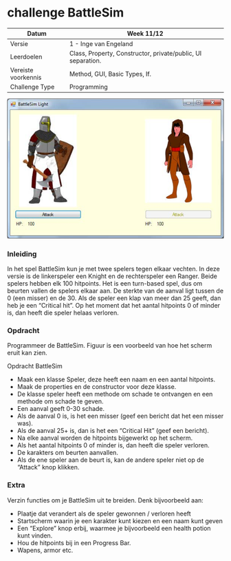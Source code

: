 # challenge BattleSim

| Datum | Week 11/12 |
| --- | --- |
| Versie | 1 - Inge van Engeland |
| Leerdoelen | Class, Property, Constructor, private/public, UI separation. |
| Vereiste voorkennis | Method, GUI, Basic Types, If. |
| Challenge Type | Programming |


![](figures/BattleSim.png "battlesim")


### Inleiding
In het spel BattleSim kun je met twee spelers tegen elkaar vechten.
In deze versie is de linkerspeler een Knight en de rechterspeler een Ranger.
Beide spelers hebben elk 100 hitpoints.
Het is een turn-based spel, dus om beurten vallen de spelers elkaar aan.
De sterkte van de aanval ligt tussen de 0 (een misser) en de 30.
Als de speler een klap van meer dan 25 geeft, dan heb je een “Critical hit”.
Op het moment dat het aantal hitpoints 0 of minder is,
dan heeft die speler helaas verloren.


### Opdracht
Programmeer de BattleSim. Figuur
[](#fig:BattleSim)
is een voorbeeld van hoe het scherm eruit kan zien.

Opdracht BattleSim

- Maak een klasse Speler, deze heeft een naam en een aantal hitpoints.
- Maak de properties en de constructor voor deze klasse.
- De klasse speler heeft een methode om schade te ontvangen en een methode om schade te geven.
- Een aanval geeft 0-30 schade.
- Als de aanval 0 is, is het een misser (geef een bericht dat het een misser was).
- Als de aanval 25+ is, dan is het een “Critical Hit” (geef een bericht).
- Na elke aanval worden de hitpoints bijgewerkt op het scherm.
- Als het aantal hitpoints 0 of minder is, dan heeft die speler verloren.
- De karakters om beurten aanvallen.
- Als de ene speler aan de beurt is, kan de andere speler niet op de “Attack” knop klikken.


### Extra
Verzin functies om je BattleSim uit te breiden. Denk bijvoorbeeld aan:
- Plaatje dat verandert als de speler gewonnen / verloren heeft
- Startscherm waarin je een karakter kunt kiezen en een naam kunt geven
- Een “Explore” knop erbij, waarmee je bijvoorbeeld een health potion kunt vinden.
- Hou de hitpoints bij in een Progress Bar.
- Wapens, armor etc.

